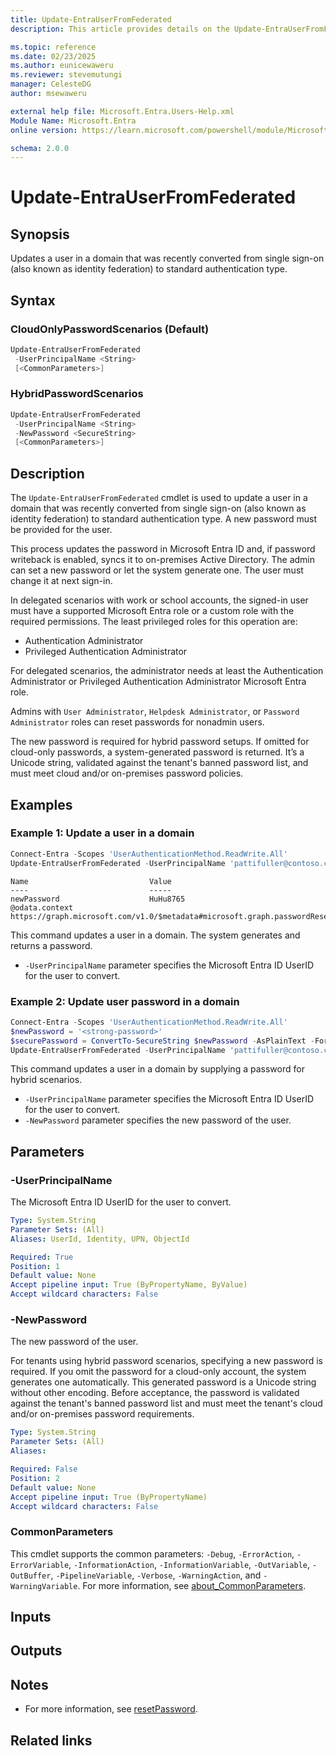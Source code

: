 ```yaml
---
title: Update-EntraUserFromFederated
description: This article provides details on the Update-EntraUserFromFederated command.

ms.topic: reference
ms.date: 02/23/2025
ms.author: eunicewaweru
ms.reviewer: stevemutungi
manager: CelesteDG
author: msewaweru

external help file: Microsoft.Entra.Users-Help.xml
Module Name: Microsoft.Entra
online version: https://learn.microsoft.com/powershell/module/Microsoft.Entra/Update-EntraUserFromFederated

schema: 2.0.0
---
```


# Update-EntraUserFromFederated

## Synopsis

Updates a user in a domain that was recently converted from single sign-on (also known as identity federation) to standard authentication type.

## Syntax

### CloudOnlyPasswordScenarios (Default)

```powershell
Update-EntraUserFromFederated
 -UserPrincipalName <String>
 [<CommonParameters>]
```

### HybridPasswordScenarios

```powershell
Update-EntraUserFromFederated
 -UserPrincipalName <String>
 -NewPassword <SecureString>
 [<CommonParameters>]
```

## Description

The `Update-EntraUserFromFederated` cmdlet is used to update a user in a domain that was recently converted from single sign-on (also known as identity federation) to standard authentication type. A new password must be provided for the user.

This process updates the password in Microsoft Entra ID and, if password writeback is enabled, syncs it to on-premises Active Directory. The admin can set a new password or let the system generate one. The user must change it at next sign-in.

In delegated scenarios with work or school accounts, the signed-in user must have a supported Microsoft Entra role or a custom role with the required permissions. The least privileged roles for this operation are:

- Authentication Administrator
- Privileged Authentication Administrator

For delegated scenarios, the administrator needs at least the Authentication Administrator or Privileged Authentication Administrator Microsoft Entra role.

Admins with `User Administrator`, `Helpdesk Administrator`, or `Password Administrator` roles can reset passwords for nonadmin users.

The new password is required for hybrid password setups. If omitted for cloud-only passwords, a system-generated password is returned. It’s a Unicode string, validated against the tenant's banned password list, and must meet cloud and/or on-premises password policies.

## Examples

### Example 1: Update a user in a domain

```powershell
Connect-Entra -Scopes 'UserAuthenticationMethod.ReadWrite.All'
Update-EntraUserFromFederated -UserPrincipalName 'pattifuller@contoso.com'
```

```Output
Name                           Value
----                           -----
newPassword                    HuHu8765
@odata.context                 https://graph.microsoft.com/v1.0/$metadata#microsoft.graph.passwordResetResponse
```

This command updates a user in a domain. The system generates and returns a password.

- `-UserPrincipalName` parameter specifies the Microsoft Entra ID UserID for the user to convert.

### Example 2: Update user password in a domain

```powershell
Connect-Entra -Scopes 'UserAuthenticationMethod.ReadWrite.All'
$newPassword = '<strong-password>'
$securePassword = ConvertTo-SecureString $newPassword -AsPlainText -Force
Update-EntraUserFromFederated -UserPrincipalName 'pattifuller@contoso.com' -NewPassword $securePassword
```

This command updates a user in a domain by supplying a password for hybrid scenarios.

- `-UserPrincipalName` parameter specifies the Microsoft Entra ID UserID for the user to convert.
- `-NewPassword` parameter specifies the new password of the user.

## Parameters

### -UserPrincipalName

The Microsoft Entra ID UserID for the user to convert.

```yaml
Type: System.String
Parameter Sets: (All)
Aliases: UserId, Identity, UPN, ObjectId

Required: True
Position: 1
Default value: None
Accept pipeline input: True (ByPropertyName, ByValue)
Accept wildcard characters: False
```

### -NewPassword

The new password of the user.

For tenants using hybrid password scenarios, specifying a new password is required. If you omit the password for a cloud-only account, the system generates one automatically. This generated password is a Unicode string without other encoding. Before acceptance, the password is validated against the tenant's banned password list and must meet the tenant's cloud and/or on-premises password requirements.

```yaml
Type: System.String
Parameter Sets: (All)
Aliases:

Required: False
Position: 2
Default value: None
Accept pipeline input: True (ByPropertyName)
Accept wildcard characters: False
```

### CommonParameters

This cmdlet supports the common parameters: `-Debug`, `-ErrorAction`, `-ErrorVariable`, `-InformationAction`, `-InformationVariable`, `-OutVariable`, `-OutBuffer`, `-PipelineVariable`, `-Verbose`, `-WarningAction`, and `-WarningVariable`. For more information, see [about_CommonParameters](https://go.microsoft.com/fwlink/?LinkID=113216).

## Inputs

## Outputs

## Notes

- For more information, see [resetPassword](https://learn.microsoft.com/graph/api/authenticationmethod-resetpassword).

## Related links
